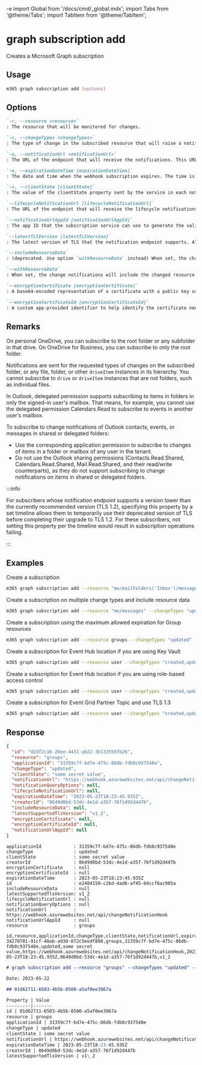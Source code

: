 -e <!-- DISCLAIMER: All secrets, passwords, and sensitive values in this document are examples only and not real credentials. -->
import Global from '/docs/cmd/_global.mdx';
import Tabs from '@theme/Tabs';
import TabItem from '@theme/TabItem';

# graph subscription add

Creates a Microsoft Graph subscription

## Usage

```sh
m365 graph subscription add [options]
```

## Options

```md definition-list
`-r, --resource <resource>`
: The resource that will be monitored for changes.

`-c, --changeTypes <changeTypes>`
: The type of change in the subscribed resource that will raise a notification. The supported values are: `created`, `updated`, `deleted`. Multiple values can be combined using a comma-separated list.

`-u, --notificationUrl <notificationUrl>`
: The URL of the endpoint that will receive the notifications. This URL must use the HTTPS protocol.

`-e, --expirationDateTime [expirationDateTime]`
: The date and time when the webhook subscription expires. The time is in UTC, and can be an amount of time from subscription creation that varies for the resource subscribed to. If not specified, the maximum allowed expiration for the specified resource will be used.

`-s, --clientState [clientState]`
: The value of the clientState property sent by the service in each notification. The maximum length is 128 characters.

`--lifecycleNotificationUrl [lifecycleNotificationUrl]`
: The URL of the endpoint that will receive the lifecycle notifications. This URL must use the HTTPS protocol.

`--notificationUrlAppId [notificationUrlAppId]`
: The app ID that the subscription service can use to generate the validation token. The value allows the client to validate the authenticity of the notification received.

`--latestTLSVersion [latestTLSVersion]`
: The latest version of TLS that the notification endpoint supports. Allowed values are `v1_0`, `v1_1`, `v1_2`, `v1_3`. Default is `v1_2`.

`--includeResourceData`
: (deprecated. Use option `withResourceData` instead) When set, the change notifications will include the changed resource data.

`--withResourceData`
: When set, the change notifications will include the changed resource data.

`--encryptionCertificate [encryptionCertificate]`
: A base64-encoded representation of a certificate with a public key used to encrypt resource data in change notifications. Required when using `withResourceData`.

`--encryptionCertificateId [encryptionCertificateId]`
: A custom app-provided identifier to help identify the certificate needed to decrypt resource data. Required when using `withResourceData`.
```

<Global />

## Remarks

On personal OneDrive, you can subscribe to the root folder or any subfolder in that drive. On OneDrive for Business, you can subscribe to only the root folder.

Notifications are sent for the requested types of changes on the subscribed folder, or any file, folder, or other `driveItem` instances in its hierarchy. You cannot subscribe to `drive` or `driveItem` instances that are not folders, such as individual files.

In Outlook, delegated permission supports subscribing to items in folders in only the signed-in user's mailbox.
That means, for example, you cannot use the delegated permission Calendars.Read to subscribe to events in another user’s mailbox.

To subscribe to change notifications of Outlook contacts, events, or messages in shared or delegated folders:

- Use the corresponding application permission to subscribe to changes of items in a folder or mailbox of any user in the tenant.
- Do not use the Outlook sharing permissions (Contacts.Read.Shared, Calendars.Read.Shared, Mail.Read.Shared, and their read/write counterparts), as they do not support subscribing to change notifications on items in shared or delegated folders.

:::info

For subscribers whose notification endpoint supports a version lower than the currently recommended version (TLS 1.2), specifying this property by a set timeline allows them to temporarily use their deprecated version of TLS before completing their upgrade to TLS 1.2. 
For these subscribers, not setting this property per the timeline would result in subscription operations failing.

:::

## Examples

Create a subscription

```sh
m365 graph subscription add --resource "me/mailFolders('Inbox')/messages" --changeTypes "updated" --notificationUrl "https://webhook.azurewebsites.net/api/send/myNotifyClient" --expirationDateTime "2016-11-20T18:23:45.935Z" --clientState "secretClientState"
```

Create a subscription on multiple change types and include resource data

```sh
m365 graph subscription add --resource "me/messages" --changeTypes "updated,deleted" --withResourceData --encryptionCertificate 'Q0xJIGZvciBNaWNyb3NvZnQgMzY1' --encryptionCertificateId 'myCert' --notificationUrl "https://webhook.azurewebsites.net/api/send/myNotifyClient" --expirationDateTime "2016-11-20T18:23:45.935Z" --clientState "secretClientState"
```

Create a subscription using the maximum allowed expiration for Group resources

```sh
m365 graph subscription add --resource groups --changeTypes "updated" --notificationUrl "https://webhook.azurewebsites.net/api/send/myNotifyClient" --lifecycleNotificationUrl "https://webhook.azurewebsites.net/api/send/lifecycleNotifications"
```

Create a subscription for Event Hub location if you are using Key Vault

```sh
m365 graph subscription add --resource user --changeTypes "created,updated,deleted" --notificationUrl "EventHub:https://azureKeyVaultName.vault.azure.net/secrets/secretName?tenantId=contoso.com"
```

Create a subscription for Event Hub location if you are using role-based access control

```sh
m365 graph subscription add --resource user --changeTypes "created,updated,deleted" --notificationUrl "EventHub:https://EXAMPLE_SECRET_VALUE_PLACEHOLDER/eventhubname/eventHubName?tenantId=contoso.com"
```

Create a subscription for Event Grid Partner Topic and use TLS 1.3

```sh
m365 graph subscription add --resource user --changeTypes "created,updated,deleted" --latestTLSVersion 'v1_3' --notificationUrl "EventGrid:?azuresubscriptionid=8A8A8A8A-4B4B-4C4C-4D4D-12E12E12E12E&resourcegroup=resourceGroupName&partnertopic=partnerTopicName&location=partnerTopicAzureRegionName"
```

## Response

<Tabs>
  <TabItem value="JSON">

  ```json
  {
    "id": "d2df2c16-26ee-4431-ab22-3b133556fb26",
    "resource": "groups",
    "applicationId": "31359c7f-bd7e-475c-86db-fdb8c937548e",
    "changeType": "updated",
    "clientState": "some secret value",
    "notificationUrl": "https://webhook.azurewebsites.net/api/changeNotificationHook",
    "notificationQueryOptions": null,
    "lifecycleNotificationUrl": null,
    "expirationDateTime": "2023-05-23T18:23:45.935Z",
    "creatorId": "0649d0bd-53dc-4e1d-a357-76f1d92d447b",
    "includeResourceData": null,
    "latestSupportedTlsVersion": "v1_2",
    "encryptionCertificate": null,
    "encryptionCertificateId": null,
    "notificationUrlAppId": null
  }
  ```

  </TabItem>
  <TabItem value="Text">

  ```text
  applicationId            : 31359c7f-bd7e-475c-86db-fdb8c937548e
  changeType               : updated
  clientState              : some secret value
  creatorId                : 0649d0bd-53dc-4e1d-a357-76f1d92d447b
  encryptionCertificate    : null
  encryptionCertificateId  : null
  expirationDateTime       : 2023-05-23T18:23:45.935Z
  id                       : e2484150-c26d-4ad6-af45-84ccf6ac985a
  includeResourceData      : null
  latestSupportedTlsVersion: v1_2
  lifecycleNotificationUrl : null
  notificationQueryOptions : null
  notificationUrl          : https://webhook.azurewebsites.net/api/changeNotificationHook
  notificationUrlAppId     : null
  resource                 : groups
  ```

  </TabItem>
  <TabItem value="CSV">

  ```csv
  id,resource,applicationId,changeType,clientState,notificationUrl,expirationDateTime,creatorId,latestSupportedTlsVersion
  34270781-91cf-48ab-a930-072c5eedf808,groups,31359c7f-bd7e-475c-86db-fdb8c937548e,updated,some secret value,https://webhook.azurewebsites.net/api/changeNotificationHook,2023-05-23T18:23:45.935Z,0649d0bd-53dc-4e1d-a357-76f1d92d447b,v1_2
  ```

  </TabItem>
  <TabItem value="Markdown">

  ```md
  # graph subscription add --resource "groups" --changeTypes "updated" --notificationUrl "https://webhook.azurewebsites.net/api/changeNotificationHook" --expirationDateTime "2023-05-23T18:23:45.935Z" --clientState "some secret value"

  Date: 2023-05-22

  ## 01d62711-6503-4b5b-8500-a5af0ee3967a

  Property | Value
  ---------|-------
  id | 01d62711-6503-4b5b-8500-a5af0ee3967a
  resource | groups
  applicationId | 31359c7f-bd7e-475c-86db-fdb8c937548e
  changeType | updated
  clientState | some secret value
  notificationUrl | https://webhook.azurewebsites.net/api/changeNotificationHook
  expirationDateTime | 2023-05-23T18:23:45.935Z
  creatorId | 0649d0bd-53dc-4e1d-a357-76f1d92d447b
  latestSupportedTlsVersion | v1\_2
  ```

  </TabItem>
</Tabs>
